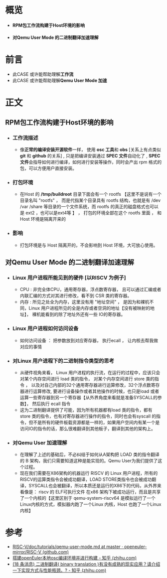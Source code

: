 # 概览

- #### RPM包工作流构建于Host环境的影响

- #### 对Qemu User Mode 的二进制翻译加速理解

# 前言

- 此CASE 或许能帮助理解**工作流**
- 此CASE 或许能帮助理解**Qemu User Mode 加速** 

# 正文

## RPM包工作流构建于Host环境的影响

- ### 工作流描述

  - 像**正常的编译安装开源软件**一样， 使用 **osc 工具**和 **obs** [关系上有点类似 **git** 和 **github** 的关系] , 只是把编译安装通过 **SPEC 文件**自动化了 , **SPEC文件**会指导如何进行编译，如何进行安装等操作，同时会产出 rpm 格式的包，可以方便用户直接安装。

- ### 打包环境

  - 在Host 的 **/tmp/buildroot**  目录下面会有一个 rootfs 【这里不是说有一个目录名叫 "rootfs" ， 而是代指某个目录具有 rootfs 结构，也就是有 /dev /var /share 等目录的一个文件系统，而 rootfs 的真正的磁盘格式也可以是 ext2 ，也可以是ext4等 】 ， 打包的环境全部在这个 rootfs 里面 ， 和 Host 环境是隔离开来的

- ### 影响

  -  打包环境是与 Host 隔离开的，不会影响到 Host 环境，大可放心使用。 



## 对Qemu User Mode 的二进制翻译加速理解

- ### Linux 用户进程所能见到的硬件 [以RISCV 为例子]

  - CPU :  非完全体CPU，通用寄存器，浮点数寄存器， 且可以通过汇编或者内联汇编的方式对其进行修改，看不到 CSR 类的寄存器。
  - 内存 :  所见之处全为内存，这里没有用 "地址空间" ， 是因为和裸机不同，Linux 用户进程所见的全是内存或者空洞的地址【没有被映射的地址】， 裸机能看到的除了地址外还有一些 IO的寄存器。

- ### Linux 用户进程如何访问设备

  -  如何访问设备 ： 把参数放到对应寄存器， 执行ecall ， 让内核去帮我做对应的事情

- ### 对Linux 用户进程下的二进制指令类型的思考

  -  从硬件视角来看， Linux 用户进程的执行流，在运行的过程中，应该只会对某个内存空间进行 load 类的指令， 对某个内存空间进行 store 类的指令 ， 以及对自己内部的32个通用寄存器进行运算修改，32个浮点数寄存器进行运算修改, 要进行设备操作或者其他操作的时候，也只是load 或者运算一些寄存器到另一个寄存器【从外界角度来看就是准备SYSCALL的参数】， 然后执行 ecall 指令
  -  这为二进制翻译提供了可能，因为所有机器都有load 类的指令，都有 store 类的指令，也有对寄存器进行操作的指令，同时也会有syscall 的指令，但不是所有的硬件板载资源都是一样的，如果用户空间内有某一个是访问IO的指令的话，那么很难翻译到其他板子，翻译到其他的架构上。

- ### 对Qemu User 加速理解

  - 在理解了上述的基础后，不必纠结于如何从A架构把 LOAD 类的指令翻译的 B 架构，我们只需要知道这种是能实现的。Qemu User为我们提供了这个过程。
  - 现在我们需要在X86架构的机器运行 RISCV 的 Linux 用户进程，所有的RISCV的运算类指令会被成功翻译，LOAD STORE类指令也会被成功翻译，SYSCALL也会被翻译，所以本质还是运行的X86下的代码，从外界来看像是： riscv 的 ELF可执行文件 在x86 架构下被成功运行，而且是共享了一个内核的【这里区别于 qemu-system-riscv64 是模拟运行了一个Linux内核的方式，模拟器内跑了一个Linux 内核，Host 也跑了一个Linux内核】



# 参考

- [RISC-V/doc/tutorials/qemu-user-mode.md at master · openeuler-mirror/RISC-V (github.com)](https://github.com/openeuler-mirror/RISC-V/blob/master/doc/tutorials/qemu-user-mode.md)
- [搭建openEuler本地osc编译环境并进行构建 - 知乎 (zhihu.com)](https://zhuanlan.zhihu.com/p/412515503)
- [(18 条消息) 二进制翻译( binary translation )有没有成熟的现实应用？请介绍一下实现方式与性能瓶颈。? - 知乎 (zhihu.com)](https://www.zhihu.com/question/29851229)



